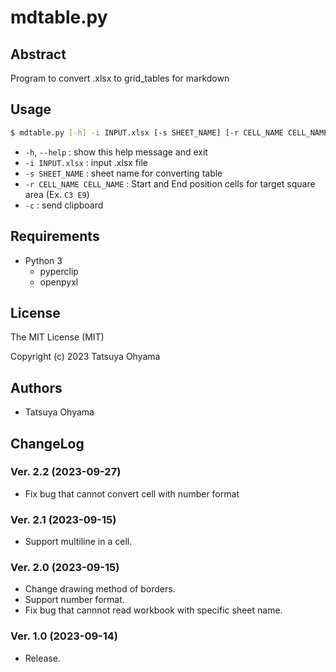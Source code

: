 # mdtable.py

## Abstract
Program to convert .xlsx to grid_tables for markdown


## Usage

```sh
$ mdtable.py [-h] -i INPUT.xlsx [-s SHEET_NAME] [-r CELL_NAME CELL_NAME] [-c]
```

* `-h`, `--help`
	: show this help message and exit
* `-i INPUT.xlsx`
	: input .xlsx file
* `-s SHEET_NAME`
	: sheet name for converting table
* `-r CELL_NAME CELL_NAME`
	: Start and End position cells for target square area (Ex. `C3 E9`)
* `-c`
	: send clipboard



## Requirements
* Python 3
	* pyperclip
	* openpyxl


## License
The MIT License (MIT)

Copyright (c) 2023 Tatsuya Ohyama


## Authors
* Tatsuya Ohyama


## ChangeLog
### Ver. 2.2 (2023-09-27)
* Fix bug that cannot convert cell with number format

### Ver. 2.1 (2023-09-15)
* Support multiline in a cell.

### Ver. 2.0 (2023-09-15)
* Change drawing method of borders.
* Support number format.
* Fix bug that cannnot read workbook with specific sheet name.

### Ver. 1.0 (2023-09-14)
* Release.

